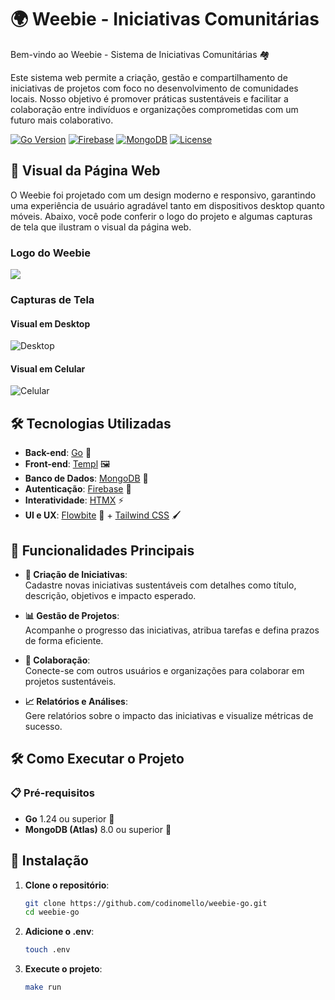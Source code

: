 # 🌍 Weebie - Iniciativas Comunitárias

Bem-vindo ao Weebie - Sistema de Iniciativas Comunitárias 🏘️

Este sistema web permite a criação, gestão e compartilhamento de iniciativas de projetos com foco no desenvolvimento de comunidades locais. Nosso objetivo é promover práticas sustentáveis e facilitar a colaboração entre indivíduos e organizações comprometidas com um futuro mais colaborativo.

[![Go Version](https://img.shields.io/badge/Go-1.24%2B-blue?logo=go)](https://golang.org/)
[![Firebase](https://img.shields.io/badge/Firebase-Auth-orange?logo=firebase)](https://firebase.google.com/)
[![MongoDB](https://img.shields.io/badge/MongoDB-8.0%2B-green?logo=mongodb)](https://www.mongodb.com/)
[![License](https://img.shields.io/badge/License-MIT-yellow)](https://github.com/codinomello/weebie-go/blob/main/LICENSE)

## 🎨 Visual da Página Web

O Weebie foi projetado com um design moderno e responsivo, garantindo uma experiência de usuário agradável tanto em dispositivos desktop quanto móveis. Abaixo, você pode conferir o logo do projeto e algumas capturas de tela que ilustram o visual da página web.

### Logo do Weebie
![](https://raw.githubusercontent.com/codinomello/weebie-go/images/house.png)

### Capturas de Tela

#### Visual em Desktop
![Desktop]([https://raw.githubusercontent.com/codinomello/weebie-go/repo/desktop.png)

#### Visual em Celular
![Celular](https://via.placeholder.com/1080x1920?text=Mobile+View)


## 🛠️ Tecnologias Utilizadas

- **Back-end**: [Go](https://golang.org/) 🐹
- **Front-end**: [Templ](https://github.com/arschles/templ) 🖼️
- **Banco de Dados**: [MongoDB](https://www.mongodb.com/) 🍃
- **Autenticação**: [Firebase](https://firebase.google.com/products/auth) 🔐
- **Interatividade**: [HTMX](https://htmx.org/) ⚡
- **UI e UX**: [Flowbite](https://flowbite.com/) 🎨 + [Tailwind CSS](https://tailwindcss.com/) 🖌

## 🚀 Funcionalidades Principais

- **🌱 Criação de Iniciativas**:  
  Cadastre novas iniciativas sustentáveis com detalhes como título, descrição, objetivos e impacto esperado.

- **📊 Gestão de Projetos**:  
  Acompanhe o progresso das iniciativas, atribua tarefas e defina prazos de forma eficiente.

- **🤝 Colaboração**:  
  Conecte-se com outros usuários e organizações para colaborar em projetos sustentáveis.

- **📈 Relatórios e Análises**:  
  Gere relatórios sobre o impacto das iniciativas e visualize métricas de sucesso.

## 🛠️ Como Executar o Projeto

### 📋 Pré-requisitos

- **Go** 1.24 ou superior 🐹
- **MongoDB (Atlas)** 8.0 ou superior 🍃

## 📩 Instalação

1. **Clone o repositório**:
   ```bash
   git clone https://github.com/codinomello/weebie-go.git
   cd weebie-go

2. **Adicione o .env**:
   ```bash
   touch .env

3. **Execute o projeto**:
   ```bash
   make run
   
